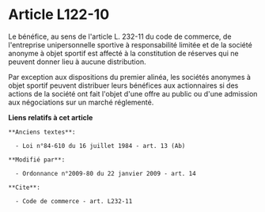 # Article L122-10

Le bénéfice, au sens de l'article L. 232-11 du code de commerce, de l'entreprise unipersonnelle sportive à responsabilité
limitée et de la société anonyme à objet sportif est affecté à la constitution de réserves qui ne peuvent donner lieu à
aucune distribution. 

Par exception aux dispositions du premier alinéa, les sociétés anonymes à objet sportif peuvent distribuer leurs bénéfices
aux actionnaires si des actions de la société ont fait l'objet d'une offre au public ou d'une admission aux négociations sur
un marché réglementé.

**Liens relatifs à cet article**

	**Anciens textes**:

	  - Loi n°84-610 du 16 juillet 1984 - art. 13 (Ab)

	**Modifié par**:

	  - Ordonnance n°2009-80 du 22 janvier 2009 - art. 14

	**Cite**:

	  - Code de commerce - art. L232-11

